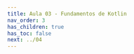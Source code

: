 ```yaml
---
title: Aula 03 - Fundamentos de Kotlin
nav_order: 3 
has_children: true
has_toc: false
next: ../04
---
```



